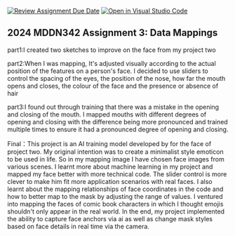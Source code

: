 [![Review Assignment Due Date](https://classroom.github.com/assets/deadline-readme-button-24ddc0f5d75046c5622901739e7c5dd533143b0c8e959d652212380cedb1ea36.svg)](https://classroom.github.com/a/HpplOQZx)
[![Open in Visual Studio Code](https://classroom.github.com/assets/open-in-vscode-718a45dd9cf7e7f842a935f5ebbe5719a5e09af4491e668f4dbf3b35d5cca122.svg)](https://classroom.github.com/online_ide?assignment_repo_id=15017002&assignment_repo_type=AssignmentRepo)
## 2024 MDDN342 Assignment 3: Data Mappings

part1:I created two sketches to improve on the face from my project two

part2:When I was mapping, It's adjusted visually according to the actual position of the features on a person's face. I decided to use sliders to control the spacing of the eyes, the position of the nose, how far the mouth opens and closes, the colour of the face and the presence or absence of hair

part3:I found out through training that there was a mistake in the opening and closing of the mouth. I mapped mouths with different degrees of opening and closing with the difference being more pronounced and trained multiple times to ensure it had a pronounced degree of opening and closing.

Final：This project is an AI training model developed by for the face of project two. My original intention was to create a minimalist style emoticon to be used in life. So in my mapping image I have chosen face images from various scenes. I learnt more about machine learning in my project and mapped my face better with more technical code. The slider control is more clever to make him fit more application scenarios with real faces. I also learnt about the mapping relationships of face coordinates in the code and how to better map to the mask by adjusting the range of values. I ventured into mapping the faces of comic book characters in which I thought emojis shouldn't only appear in the real world. In the end, my project implemented the ability to capture face anchors via ai as well as change mask styles based on face details in real time via the camera.
